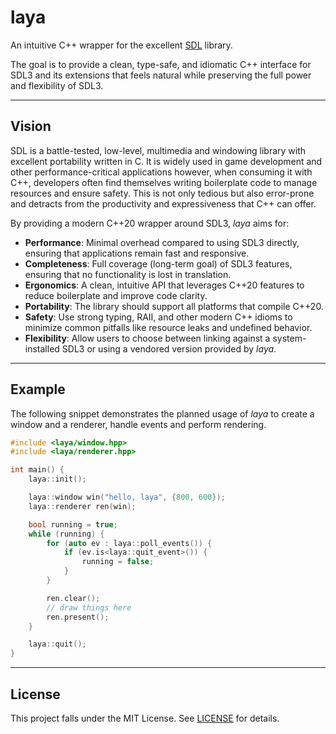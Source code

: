 # laya

An intuitive C++ wrapper for the excellent [SDL](https://github.com/libsdl-org/SDL) library.

The goal is to provide a clean, type-safe, and idiomatic C++ interface for SDL3 and its extensions that feels natural while preserving the full power and flexibility of SDL3.

---

## Vision

SDL is a battle-tested, low-level, multimedia and windowing library with excellent portability written in C. It is widely used in game development and other performance-critical applications however, when consuming it with C++, developers often find themselves writing boilerplate code to manage resources and ensure safety. This is not only tedious but also error-prone and detracts from the productivity and expressiveness that C++ can offer.

By providing a modern C++20 wrapper around SDL3, *laya* aims for:

- **Performance**: Minimal overhead compared to using SDL3 directly, ensuring that applications remain fast and responsive.
- **Completeness**: Full coverage (long-term goal) of SDL3 features, ensuring that no functionality is lost in translation.
- **Ergonomics**: A clean, intuitive API that leverages C++20 features to reduce boilerplate and improve code clarity.
- **Portability**: The library should support all platforms that compile C++20.
- **Safety**: Use strong typing, RAII, and other modern C++ idioms to minimize common pitfalls like resource leaks and undefined behavior.
- **Flexibility**: Allow users to choose between linking against a system-installed SDL3 or using a vendored version provided by *laya*.

---

## Example

The following snippet demonstrates the planned usage of *laya* to create a window and a renderer, handle events and perform rendering.

```cpp
#include <laya/window.hpp>
#include <laya/renderer.hpp>

int main() {
    laya::init();

    laya::window win("hello, laya", {800, 600});
    laya::renderer ren(win);

    bool running = true;
    while (running) {
        for (auto ev : laya::poll_events()) {
            if (ev.is<laya::quit_event>()) {
                running = false;
            }
        }

        ren.clear();
        // draw things here
        ren.present();
    }

    laya::quit();
}
```

---

## License

This project falls under the MIT License. See [LICENSE](LICENSE) for details.
